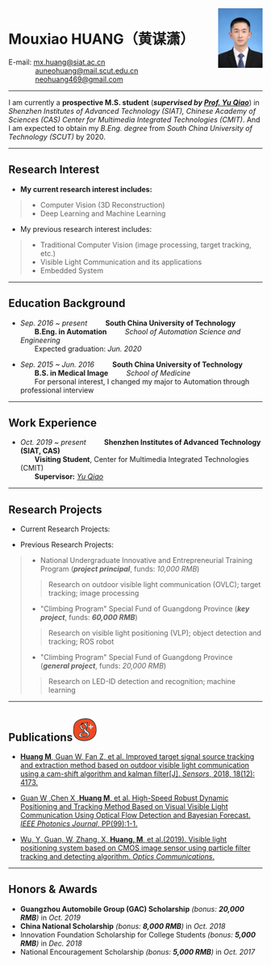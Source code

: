 <img src="/1.jpg" width = "17.5%" height="17.5%" align='right'/>

# **Mouxiao HUANG**<font face="楷体">（黄谋潇）</font>  
E-mail: mx.huang@siat.ac.cn  
&ensp;&ensp;&ensp;&ensp;&ensp;&ensp;&ensp; auneohuang@mail.scut.edu.cn  
&ensp;&ensp;&ensp;&ensp;&ensp;&ensp;&ensp; neohuang469@gmail.com  

---  

I am currently a **prospective M.S. student** (***supervised by [Prof. Yu Qiao](http://mmlab.siat.ac.cn/yuqiao/)***) in *Shenzhen Institutes of Advanced Technology (SIAT), Chinese Academy of Sciences (CAS) Center for Multimedia Integrated Technologies (CMIT)*. And I am expected to obtain my *B.Eng. degree* from *South China University of Technology (SCUT)* by 2020.  

---  

## **Research Interest**
- **My current research interest includes:**  
> - Computer Vision (3D Reconstruction)  
> - Deep Learning and Machine Learning  
  
- My previous research interest includes:  
> - Traditional Computer Vision (image processing, target tracking, etc.)  
> - Visible Light Communication and its applications  
> - Embedded System  

---  

## **Education Background**
- *Sep. 2016 ~ present* &ensp;&ensp;&ensp;&ensp; **South China University of Technology**  
&ensp;&ensp;&ensp;&ensp;**B.Eng. in Automation** &ensp;&ensp;&ensp;&ensp;  *School of Automation Science and Engineering*  
&ensp;&ensp;&ensp;&ensp;Expected graduation: *Jun. 2020*    

- *Sep. 2015 ~ Jun. 2016* &ensp;&ensp;&ensp;&ensp;  **South China University of Technology**  
&ensp;&ensp;&ensp;&ensp;**B.S. in Medical Image** &ensp;&ensp;&ensp;&ensp;  *School of Medicine*  
&ensp;&ensp;&ensp;&ensp;For personal interest, I changed my major to Automation through professional interview  

---  

## **Work Experience**
- *Oct. 2019 ~ present* &ensp;&ensp;&ensp;&ensp; **Shenzhen Institutes of Advanced Technology (SIAT, CAS)**  
&ensp;&ensp;&ensp;&ensp;**Visiting Student**, Center for Multimedia Integrated Technologies (CMIT)  
&ensp;&ensp;&ensp;&ensp;**Supervisor:** [*Yu Qiao*](http://mmlab.siat.ac.cn/yuqiao/)  

---  

## **Research Projects**
- Current Research Projects:  
  
- Previous Research Projects:  
> - National Undergraduate Innovative and Entrepreneurial Training Program (***project principal***, funds: *10,000 RMB*)  
>> Research on outdoor visible light communication (OVLC); target tracking; image processing  
> - "Climbing Program" Special Fund of Guangdong Province (***key project***, funds: ***60,000 RMB***)  
>> Research on visible light positioning (VLP); object detection and tracking; ROS robot  
> - "Climbing Program" Special Fund of Guangdong Province (***general project***, funds: *20,000 RMB*)  
>> Research on LED-ID detection and recognition; machine learning  

---  

## **Publications**[<img src="/googlescholar.png">](https://scholar.google.com.hk/citations?user=w-we_agAAAAJ&hl=zh-CN&oi=ao)
- [**Huang M**, Guan W, Fan Z, et al. Improved target signal source tracking and extraction method based on outdoor visible light communication using a cam-shift algorithm and kalman filter\[J\]. *Sensors*, 2018, 18(12): 4173.](https://www.mdpi.com/1424-8220/18/12/4173/htm)  

- [Guan W ,Chen X ,**Huang M**, et al. High-Speed Robust Dynamic Positioning and Tracking Method Based on Visual Visible Light Communication Using Optical Flow Detection and Bayesian Forecast. *IEEE Photonics Journal*, PP(99):1-1.](https://ieeexplore.ieee.org/abstract/document/8368189/)  

- [Wu, Y, Guan, W, Zhang, X, **Huang, M**, et al.(2019). Visible light positioning system based on CMOS image sensor using particle filter tracking and detecting algorithm. *Optics Communications*.](https://www.sciencedirect.com/science/article/pii/S0030401819302676)  

---  

## **Honors & Awards**
- **Guangzhou Automobile Group (GAC) Scholarship** *(bonus: **20,000 RMB**)* in *Oct. 2019*  
- **China National Scholarship** *(bonus: **8,000 RMB**)* in *Oct. 2018*  
- Innovation Foundation Scholarship for College Students *(bonus: **5,000 RMB**)* in *Dec. 2018*  
- National Encouragement Scholarship *(bonus: **5,000 RMB**)* in *Oct. 2017*  
